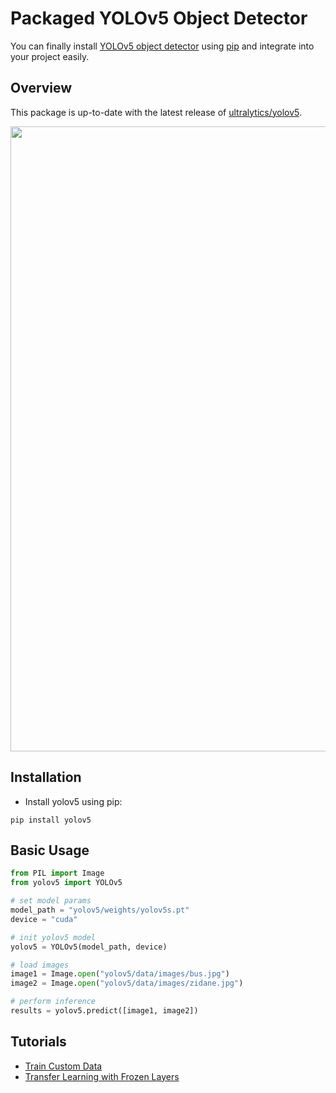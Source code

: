 # Packaged YOLOv5 Object Detector

You can finally install [YOLOv5 object detector](https://github.com/ultralytics/yolov5) using [pip](https://pypi.org/project/yolov5/) and integrate into your project easily.

## Overview

This package is up-to-date with the latest release of [ultralytics/yolov5](https://github.com/ultralytics/yolov5).

<img src="https://user-images.githubusercontent.com/26833433/103594689-455e0e00-4eae-11eb-9cdf-7d753e2ceeeb.png" width="1000">

## Installation

- Install yolov5 using pip:

```console
pip install yolov5
```

## Basic Usage

```python
from PIL import Image
from yolov5 import YOLOv5

# set model params
model_path = "yolov5/weights/yolov5s.pt"
device = "cuda"

# init yolov5 model
yolov5 = YOLOv5(model_path, device)

# load images
image1 = Image.open("yolov5/data/images/bus.jpg")
image2 = Image.open("yolov5/data/images/zidane.jpg")

# perform inference
results = yolov5.predict([image1, image2])
```

## Tutorials

* [Train Custom Data](https://github.com/ultralytics/yolov5/wiki/Train-Custom-Data)
* [Transfer Learning with Frozen Layers](https://github.com/ultralytics/yolov5/issues/1314)